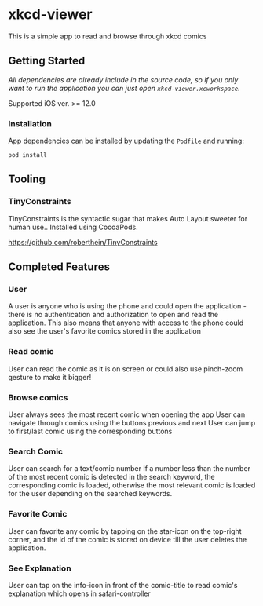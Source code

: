 # xkcd-viewer
This is a simple app to read and browse through xkcd comics

## Getting Started

*All dependencies are already include in the source code, so if you only want to run the application you can just open `xkcd-viewer.xcworkspace`.*

Supported iOS ver. >= 12.0

### Installation

App dependencies can be installed by updating the `Podfile` and running:

```
pod install
```

## Tooling

### TinyConstraints

TinyConstraints is the syntactic sugar that makes Auto Layout sweeter for human use.. Installed using CocoaPods.

https://github.com/roberthein/TinyConstraints


## Completed Features

### User

A user is anyone who is using the phone and could open the application - there is no authentication and authorization to open and read the application. This also means that anyone with access to the phone could also see the user's favorite comics stored in the application

### Read comic

User can read the comic as it is on screen or could also use pinch-zoom gesture to make it bigger!

### Browse comics

User always sees the most recent comic when opening the app
User can navigate through comics using the buttons previous and next
User can jump to first/last comic using the corresponding buttons


### Search Comic

User can search for a text/comic number
If a number less than the number of the most recent comic is detected in the search keyword, the corresponding comic is loaded, otherwise the most relevant comic is loaded for the user depending on the searched keywords.

### Favorite Comic
User can favorite any comic by tapping on the star-icon on the top-right corner, and the id of the comic is stored on device till the user deletes the application.

### See Explanation
User can tap on the info-icon in front of the comic-title to read comic's explanation which opens in safari-controller
